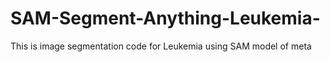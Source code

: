 # SAM-Segment-Anything-Leukemia-
This is image segmentation code for Leukemia  using SAM model of meta
